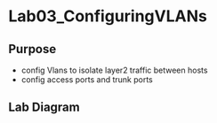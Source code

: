 # Lab03_ConfiguringVLANs

## Purpose

- config Vlans to isolate layer2 traffic between hosts
-  config access ports and trunk ports

## Lab Diagram


